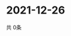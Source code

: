 # 2021-12-26
  共 0条

  <!-- BEGIN -->
  <!-- 最后更新时间Sun Dec 26 2021 01:57:54 GMT+0000 (Coordinated Universal Time) -->
  
  <!-- END -->
  
  
